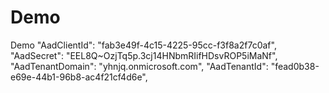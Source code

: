 # Demo
Demo
"AadClientId": "fab3e49f-4c15-4225-95cc-f3f8a2f7c0af",
  "AadSecret": "EEL8Q~OzjTq5p.3cj14HNbmRIifHDsvROP5iMaNf",
  "AadTenantDomain": "yhnjq.onmicrosoft.com",
  "AadTenantId": "fead0b38-e69e-44b1-96b8-ac4f21cf4d6e",
